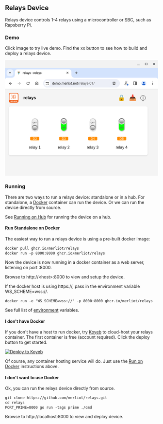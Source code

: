 ## Relays Device

Relays device controls 1-4 relays using a microcontroller or SBC, such as Rapsberry Pi.

### Demo

Click image to try live demo.  Find the xx button to see how to build and deploy a relays device.

[![](images/relays-01.png)](https://demo.merliot.net/relays-01/)

### Running

There are two ways to run a relays device: standalone or in a hub.  For standalone, a [Docker](https://www.docker.com/) container can run the device.  Or we can run the device directly from source.

See [Running on Hub]() for running the device on a hub.

#### Run Standalone on Docker

The easiest way to run a relays device is using a pre-built docker image:

```
docker pull ghcr.io/merliot/relays
docker run -p 8000:8000 ghcr.io/merliot/relays
```

Now the device is now running in a docker container as a web server, listening on port :8000.  

Browse to http://\<host\>:8000 to view and setup the device.

If the docker host is using https://, pass in the environment variable WS_SCHEME=wss://.

```
docker run -e "WS_SCHEME=wss://" -p 8000:8000 ghcr.io/merliot/relays
```

See full list of [environment](https://github.com/merliot/device/blob/main/docs/environment.md) variables.

#### I don't have Docker

If you don't have a host to run docker, try [Koyeb](https://koyeb.com) to cloud-host your relays container.  The first container is free (account required).  Click the deploy button to get started.

[![Deploy to Koyeb](https://www.koyeb.com/static/images/deploy/button.svg)](https://app.koyeb.com/deploy?type=docker&image=ghcr.io/merliot/relays:main&name=relays&instance_type=free&ports=8000;http;/&env[WS_SCHEME]=wss://)

Of course, any container hosting service will do.  Just use the [Run on Docker](#run-on-docker) instructions above.

#### I don't want to use Docker

Ok, you can run the relays device directly from source.

```
git clone https://github.com/merliot/relays.git
cd relays
PORT_PRIME=8000 go run -tags prime ./cmd
```

Browse to http://localhost:8000 to view and deploy device.
